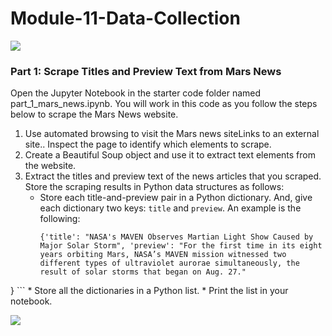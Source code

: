 # Module-11-Data-Collection
<img src="https://capsule-render.vercel.app/api?type=waving&color=BDBDC8&height=150&section=header" />

### Part 1: Scrape Titles and Preview Text from Mars News

Open the Jupyter Notebook in the starter code folder named part_1_mars_news.ipynb. You will work in this code as you follow the steps below to scrape the Mars News website.
  1. Use automated browsing to visit the Mars news siteLinks to an external site.. Inspect the page to identify which elements to scrape.
  2. Create a Beautiful Soup object and use it to extract text elements from the website.
  3. Extract the titles and preview text of the news articles that you scraped. Store the scraping results in Python data structures as follows:
     *  Store each title-and-preview pair in a Python dictionary. And, give each dictionary two keys: `title` and `preview`. An example is the following:
        ```
        {'title': "NASA's MAVEN Observes Martian Light Show Caused by Major Solar Storm", 'preview': "For the first time in its eight years orbiting Mars, NASA’s MAVEN mission witnessed two different types of ultraviolet aurorae simultaneously, the result of solar storms that began on Aug. 27." 
  }
      ```
     *  Store all the dictionaries in a Python list.
     *  Print the list in your notebook.
        
<img src="https://capsule-render.vercel.app/api?type=waving&color=BDBDC8&height=150&section=footer" />
